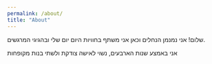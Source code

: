 ```yaml
---
permalink: /about/
title: "About"
---
```


שלום! אני נמנמן הנחלים וכאן אני משתף בחוויות היום יום שלי ובהגיגי המרגשים.

אני באמצע שנות הארבעים, נשוי לאישה צודקת ולשתי בנות מקופחות 

